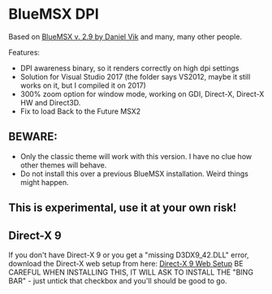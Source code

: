 # BlueMSX DPI

Based on [BlueMSX v. 2.9 by Daniel Vik](https://github.com/svn2github/blueMSX) and many, many other people.

Features:
* DPI awareness binary, so it renders correctly on high dpi settings
* Solution for Visual Studio 2017 (the folder says VS2012, maybe it still works on it, but I compiled it on 2017)
* 300% zoom option for window mode, working on GDI, Direct-X, Direct-X HW and Direct3D.
* Fix to load Back to the Future MSX2

## BEWARE:
- Only the classic theme will work with this version. I have no clue how other themes will behave.
- Do not install this over a previous BlueMSX installation. Weird things might happen.

## This is experimental, use it at your own risk!

## Direct-X 9
If you don't have Direct-X 9 or you get a "missing D3DX9_42.DLL" error, download the Direct-X web setup from here: [Direct-X 9 Web Setup](https://www.microsoft.com/en-us/download/details.aspx?id=35)
BE CAREFUL WHEN INSTALLING THIS, IT WILL ASK TO INSTALL THE "BING BAR" - just untick that checkbox and you'll should be good to go.
